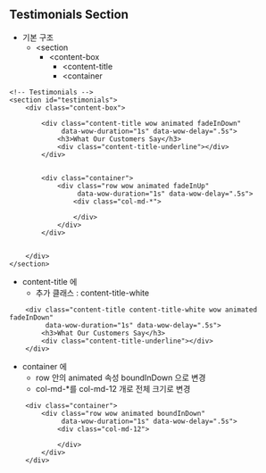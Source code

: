 ## Testimonials Section
- 기본 구조 
    - \<section
        - \<content-box
            - \<content-title
            - \<container
~~~
<!-- Testimonials -->
<section id="testimonials">
    <div class="content-box">

        <div class="content-title wow animated fadeInDown"
             data-wow-duration="1s" data-wow-delay=".5s">
            <h3>What Our Customers Say</h3>
            <div class="content-title-underline"></div>
        </div>


        <div class="container">
            <div class="row wow animated fadeInUp"
                 data-wow-duration="1s" data-wow-delay=".5s">
                <div class="col-md-*">
                    
                </div>
            </div>
        </div>


    </div>
</section>
~~~
- content-title 에 
    - 추가 클래스 : content-title-white 
~~~
    <div class="content-title content-title-white wow animated fadeInDown"
         data-wow-duration="1s" data-wow-delay=".5s">
        <h3>What Our Customers Say</h3>
        <div class="content-title-underline"></div>
    </div>
~~~
- container 에 
    - row 안의 animated 속성 boundInDown 으로 변경 
    - col-md-*를 col-md-12 개로 전체 크기로 변경 
~~~
    <div class="container">
        <div class="row wow animated boundInDown"
             data-wow-duration="1s" data-wow-delay=".5s">
            <div class="col-md-12">

            </div>
        </div>
    </div>
~~~        